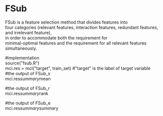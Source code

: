 # FSub
FSub is a feature selection method that divides features into <br>
four categories (relevant features, interaction features, redundant features, and irrelevant feature), <br>
in order to accommodate both the requirement for <br>
minimal-optimal features and the requirement for all relevant features simultaneously.

#implementation <br>
source("fsub.R") <br>
mci.res = mci("target", train_set) #"target" is the label of target variable<br>
#the output of FSub_s <br>
mci.res$summary$mean <br>

#the output of FSub_r <br>
mci.res$summary$rank <br>

#the output of FSub_e <br>
mci.res$summary$summary <br>
